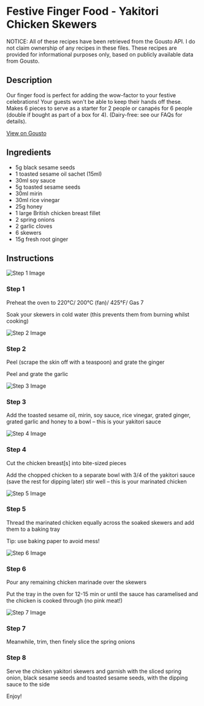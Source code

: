 # Festive Finger Food - Yakitori Chicken Skewers

NOTICE: All of these recipes have been retrieved from the Gousto API. I do not claim ownership of any recipes in these files. These recipes are provided for informational purposes only, based on publicly available data from Gousto.

## Description

Our finger food is perfect for adding the wow-factor to your festive celebrations! Your guests won't be able to keep their hands off these. Makes 6 pieces to serve as a starter for 2 people or canapés for 6 people (double if bought as part of a box for 4). (Dairy-free: see our FAQs for details).

[View on Gousto](https://www.gousto.co.uk/recipes/cookbook/festive-finger-food-yakitori-chicken-skewers)

## Ingredients

- 5g black sesame seeds
- 1 toasted sesame oil sachet (15ml)
- 30ml soy sauce
- 5g toasted sesame seeds
- 30ml mirin
- 30ml rice vinegar
- 25g honey
- 1 large British chicken breast fillet
- 2 spring onions
- 2 garlic cloves
- 6 skewers
- 15g fresh root ginger

## Instructions

![Step 1 Image](https://production-media.gousto.co.uk/cms/recipe-step-image/1866.-step-1-x200.jpg)

### Step 1

<span class="text-highlight">Preheat the oven to 220°C/ 200°C (fan)/ 425°F/ Gas 7</span>


<span class="text-highlight">Soak your skewers in cold water (this prevents them from burning whilst cooking)</span>

![Step 2 Image](https://production-media.gousto.co.uk/cms/recipe-step-image/1866.-step-2-x200.jpg)

### Step 2

Peel (scrape the skin off with a teaspoon) and grate the ginger 


Peel and grate the garlic

![Step 3 Image](https://production-media.gousto.co.uk/cms/recipe-step-image/1866.-step-3-x200.jpg)

### Step 3

Add the toasted sesame oil, mirin, soy sauce, r<span class="text-highlight">ice vinegar</span>, grated ginger, grated garlic and honey to a bowl – this is your yakitori sauce

![Step 4 Image](https://production-media.gousto.co.uk/cms/recipe-step-image/1866.-step-4-x200.jpg)

### Step 4

Cut the chicken breast<span class="text-danger">[s]</span> into bite-sized pieces


Add the chopped chicken to a separate bowl with <span class="text-highlight">3/4</span> of the yakitori sauce (save the rest for dipping <span class="text-highlight">later)</span> stir well – this is your marinated chicken

![Step 5 Image](https://production-media.gousto.co.uk/cms/recipe-step-image/1866.-step-5-x200.jpg)

### Step 5

Thread the marinated chicken equally across the soaked skewers and add them to a baking tray


Tip: use baking paper to avoid mess!

![Step 6 Image](https://production-media.gousto.co.uk/cms/recipe-step-image/1866.-step-6-x200.jpg)

### Step 6

Pour any remaining chicken marinade over the skewers


Put the tray in the oven for 12-15 min or until the sauce has caramelised and the chicken is cooked through (no pink meat!)

![Step 7 Image](https://production-media.gousto.co.uk/cms/recipe-step-image/1866.-step-7-x200.jpg)

### Step 7

Meanwhile, trim, then finely slice the spring onions

### Step 8

Serve the chicken yakitori skewers and garnish with the sliced spring <span class="text-highlight">onion</span><span class="text-highlight">, black sesame seeds and toasted sesame seeds, with t</span>he dipping sauce to the side


Enjoy!

